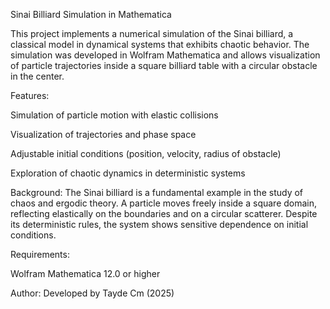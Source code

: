 Sinai Billiard Simulation in Mathematica

This project implements a numerical simulation of the Sinai billiard, a classical model in dynamical systems that exhibits chaotic behavior.
The simulation was developed in Wolfram Mathematica and allows visualization of particle trajectories inside a square billiard table with a circular obstacle in the center.

Features:

Simulation of particle motion with elastic collisions

Visualization of trajectories and phase space

Adjustable initial conditions (position, velocity, radius of obstacle)

Exploration of chaotic dynamics in deterministic systems

Background:
The Sinai billiard is a fundamental example in the study of chaos and ergodic theory. A particle moves freely inside a square domain, reflecting elastically on the boundaries and on a circular scatterer. Despite its deterministic rules, the system shows sensitive dependence on initial conditions.

Requirements:

Wolfram Mathematica 12.0 or higher

Author:
Developed by Tayde Cm (2025)
